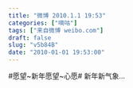 ```yaml
---
title: "微博 2010.1.1 19:53"
categories: ["嘀咕"]
tags: ["来自微博 weibo.com"]
draft: false
slug: "v5b84B"
date: "2010-01-01 19:53:00"
---
```


<p>#愿望~新年愿望~心愿# 新年新气象... ​​​​</p>
